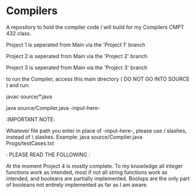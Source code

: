 # Compilers
A repository to hold the compiler code I will build for my Compilers CMPT 432 class.

Project 1 is seperated from Main via the 'Project 1' branch

Project 2 is seperated from Main via the 'Project 2' branch

Project 3 is seperated from Main via the 'Project 3' branch

to run the Compiler, access this main directory ( DO NOT GO INTO SOURCE ) and run:

javac source/*.java

java source/Compiler.java -input-here-

:IMPORTANT NOTE:

Whatever file path you enter in place of -input-here-, please use / slashes, instead of \ slashes.
Example:
java source/Compiler.java Progs/testCases.txt

: PLEASE READ THE FOLLOWING :

At the moment Project 4 is mostly complete. To my knowledge all integer functions work as intended, most if not all string functions work as intended, and booleans are partially implemented. Boolops are the only part of booleans not entirely implemented as far as I am aware.